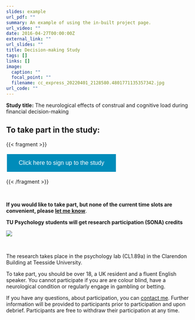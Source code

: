 ```yaml
---
slides: example
url_pdf: ""
summary: An example of using the in-built project page.
url_video: ""
date: 2016-04-27T00:00:00Z
external_link: ""
url_slides: ""
title: Decision-making Study
tags: []
links: []
image:
  caption: ""
  focal_point: ""
  filename: cc_express_20220401_2128580.4801771135357342.jpg
url_code: ""
---
```

**Study title:** The neurological effects of construal and cognitive load during financial decision-making



## To take part in the study:

{{< fragment >}}
<!-- Calendly link widget begin -->
<link href="https://assets.calendly.com/assets/external/widget.css" rel="stylesheet">
<script src="https://assets.calendly.com/assets/external/widget.js" type="text/javascript" async></script>
<style>
.button {
  border: none;
  color: white;
  background-color: #008CBA;
  padding: 15px 32px;
  text-align: center;
  text-decoration: none;
  display: inline-block;
  font-size: 16px;
  margin: 4px 2px;
  cursor: pointer;
}

.button1  {background-color: #4CAF50;} /* Green */
.button2 {background-color: #008CBA;} /* Blue */
</style>
<button  type="button" onclick="Calendly.initPopupWidget({url: 'https://calendly.com/christopherjwilson/take-part-in-fnirs-decision-study?hide_event_type_details=0&hide_gdpr_banner=1'});return false;" class = "button button2">Click here to sign up to the study</button>
<!-- Calendly link widget end -->
{{< /fragment >}}

<Br />


**If you would like to take part, but none of the current time slots are convenient, please [let me know](https://www.christopherjwilson.uk#contact)**.


**TU Psychology students will get research participation (SONA) credits**

![](/research/_index_files/poster_fnirs.jpg)

<Br />

The research takes place in the psychology lab (CL1.89a) in the Clarendon Building at Teesside University.

To take part, you should be over 18, a UK resident and a fluent English speaker. You cannot participate if you are are colour blind, have a neurological condition or regularly engage in gambling or betting.

If you have any questions, about participation, you can [contact me](https://www.christopherjwilson.uk#contact). Further information will be provided to participants prior to participation and upon debrief. Participants are free to withdraw their participation at any time.

